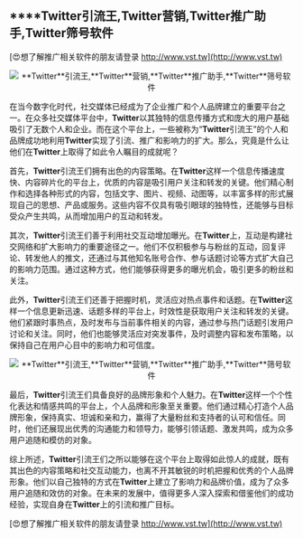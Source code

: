 ## ****Twitter**引流王,**Twitter**营销,**Twitter**推广助手,**Twitter**筛号软件**

[😍想了解推广相关软件的朋友请登录 http://www.vst.tw](http://www.vst.tw)

 <center><img src="https://vst.tw/MP4/tuiguang/png/0.png" alt="**Twitter**引流王,**Twitter**营销,**Twitter**推广助手,**Twitter**筛号软件"></center>

在当今数字化时代，社交媒体已经成为了企业推广和个人品牌建立的重要平台之一。在众多社交媒体平台中，**Twitter**以其独特的信息传播方式和庞大的用户基础吸引了无数个人和企业。而在这个平台上，一些被称为“**Twitter**引流王”的个人和品牌成功地利用**Twitter**实现了引流、推广和影响力的扩大。那么，究竟是什么让他们在**Twitter**上取得了如此令人瞩目的成就呢？

首先，**Twitter**引流王们拥有出色的内容策略。在**Twitter**这样一个信息传播速度快、内容碎片化的平台上，优质的内容是吸引用户关注和转发的关键。他们精心制作和选择各种形式的内容，包括文字、图片、视频、动图等，以丰富多样的形式展现自己的思想、产品或服务。这些内容不仅具有吸引眼球的独特性，还能够与目标受众产生共鸣，从而增加用户的互动和转发。

其次，**Twitter**引流王们善于利用社交互动增加曝光。在**Twitter**上，互动是构建社交网络和扩大影响力的重要途径之一。他们不仅积极参与与粉丝的互动，回复评论、转发他人的推文，还通过与其他知名账号合作、参与话题讨论等方式扩大自己的影响力范围。通过这种方式，他们能够获得更多的曝光机会，吸引更多的粉丝和关注。

此外，**Twitter**引流王们还善于把握时机，灵活应对热点事件和话题。在**Twitter**这样一个信息更新迅速、话题多样的平台上，时效性是获取用户关注和转发的关键。他们紧跟时事热点，及时发布与当前事件相关的内容，通过参与热门话题引发用户讨论和关注。同时，他们也能够灵活应对突发事件，及时调整内容和发布策略，以保持自己在用户心目中的影响力和可信度。

 <center><img src="https://vst.tw/MP4/tuiguang/png/5.png" alt="**Twitter**引流王,**Twitter**营销,**Twitter**推广助手,**Twitter**筛号软件"></center>

最后，**Twitter**引流王们具备良好的品牌形象和个人魅力。在**Twitter**这样一个个性化表达和情感共鸣的平台上，个人品牌和形象至关重要。他们通过精心打造个人品牌形象，保持真实、坦诚和亲和力，赢得了大量粉丝和支持者的认可和信任。同时，他们还展现出优秀的沟通能力和领导力，能够引领话题、激发共鸣，成为众多用户追随和模仿的对象。

综上所述，**Twitter**引流王们之所以能够在这个平台上取得如此惊人的成就，既有其出色的内容策略和社交互动能力，也离不开其敏锐的时机把握和优秀的个人品牌形象。他们以自己独特的方式在**Twitter**上建立了影响力和品牌价值，成为了众多用户追随和效仿的对象。在未来的发展中，值得更多人深入探索和借鉴他们的成功经验，实现自身在**Twitter**上的引流和推广目标。

[😍想了解推广相关软件的朋友请登录 http://www.vst.tw](http://www.vst.tw)



